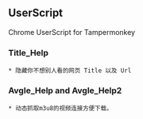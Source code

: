 ## UserScript
 Chrome UserScript for  Tampermonkey


### Title_Help

    * 隐藏你不想别人看的网页 Title 以及 Url

### Avgle_Help and Avgle_Help2
    * 动态抓取m3u8的视频连接方便下载。
